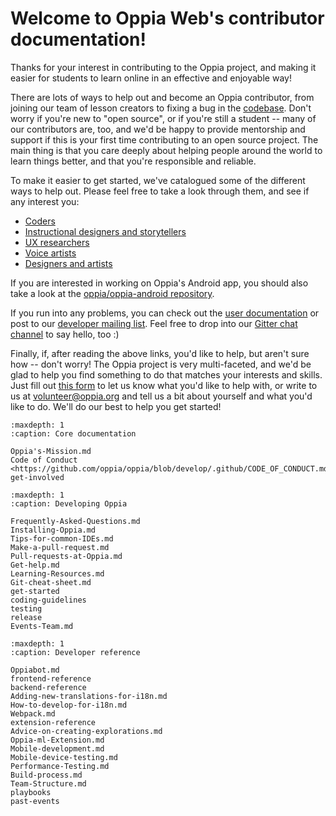 # Welcome to Oppia Web's contributor documentation!

Thanks for your interest in contributing to the Oppia project, and making it easier for students to learn online in an effective and enjoyable way!

There are lots of ways to help out and become an Oppia contributor, from joining our team of lesson creators to fixing a bug in the [codebase](https://github.com/oppia/oppia/). Don't worry if you're new to "open source", or if you're still a student -- many of our contributors are, too, and we'd be happy to provide mentorship and support if this is your first time contributing to an open source project. The main thing is that you care deeply about helping people around the world to learn things better, and that you're responsible and reliable.

To make it easier to get started, we've catalogued some of the different ways to help out. Please feel free to take a look through them, and see if any interest you:

* [Coders](Contributing-code-to-Oppia.md)
* [Instructional designers and storytellers](Teaching-with-Oppia.md)
* [UX researchers](Conducting-research-with-students.md)
* [Voice artists](Instructions-for-voice-artists.md)
* [Designers and artists](Contributing-to-Oppia's-design.md)

If you are interested in working on Oppia's Android app, you should also take a look at the [oppia/oppia-android repository](https://github.com/oppia/oppia-android).

If you run into any problems, you can check out the [user documentation](http://oppia.github.io/) or post to our [developer mailing list](https://groups.google.com/forum/?fromgroups#!forum/oppia-dev). Feel free to drop into our [Gitter chat channel](https://gitter.im/oppia/oppia-chat) to say hello, too :)

Finally, if, after reading the above links, you'd like to help, but aren't sure how -- don't worry! The Oppia project is very multi-faceted, and we'd be glad to help you find something to do that matches your interests and skills. Just fill out [this form](https://forms.gle/jEytndtgdsx7BrnV6) to let us know what you'd like to help with, or write to us at [volunteer@oppia.org](mailto:volunteer@oppia.org) and tell us a bit about yourself and what you'd like to do. We'll do our best to help you get started!

```{toctree}
:maxdepth: 1
:caption: Core documentation

Oppia's-Mission.md
Code of Conduct <https://github.com/oppia/oppia/blob/develop/.github/CODE_OF_CONDUCT.md>
get-involved
```

```{toctree}
:maxdepth: 1
:caption: Developing Oppia

Frequently-Asked-Questions.md
Installing-Oppia.md
Tips-for-common-IDEs.md
Make-a-pull-request.md
Pull-requests-at-Oppia.md
Get-help.md
Learning-Resources.md
Git-cheat-sheet.md
get-started
coding-guidelines
testing
release
Events-Team.md
```

```{toctree}
:maxdepth: 1
:caption: Developer reference

Oppiabot.md
frontend-reference
backend-reference
Adding-new-translations-for-i18n.md
How-to-develop-for-i18n.md
Webpack.md
extension-reference
Advice-on-creating-explorations.md
Oppia-ml-Extension.md
Mobile-development.md
Mobile-device-testing.md
Performance-Testing.md
Build-process.md
Team-Structure.md
playbooks
past-events
```
